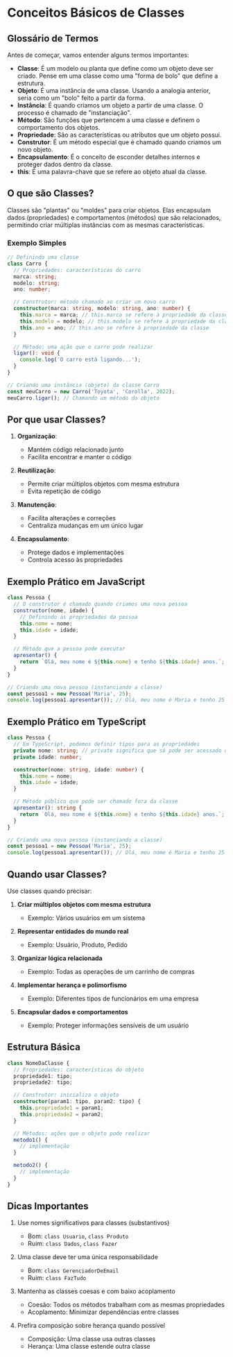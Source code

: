 # Conceitos Básicos de Classes

## Glossário de Termos

Antes de começar, vamos entender alguns termos importantes:

- **Classe**: É um modelo ou planta que define como um objeto deve ser criado. Pense em uma classe como uma "forma de bolo" que define a estrutura.
- **Objeto**: É uma instância de uma classe. Usando a analogia anterior, seria como um "bolo" feito a partir da forma.
- **Instância**: É quando criamos um objeto a partir de uma classe. O processo é chamado de "instanciação".
- **Método**: São funções que pertencem a uma classe e definem o comportamento dos objetos.
- **Propriedade**: São as características ou atributos que um objeto possui.
- **Construtor**: É um método especial que é chamado quando criamos um novo objeto.
- **Encapsulamento**: É o conceito de esconder detalhes internos e proteger dados dentro da classe.
- **this**: É uma palavra-chave que se refere ao objeto atual da classe.

## O que são Classes?

Classes são "plantas" ou "moldes" para criar objetos. Elas encapsulam dados (propriedades) e comportamentos (métodos) que são relacionados, permitindo criar múltiplas instâncias com as mesmas características.

### Exemplo Simples

```typescript
// Definindo uma classe
class Carro {
  // Propriedades: características do carro
  marca: string;
  modelo: string;
  ano: number;

  // Construtor: método chamado ao criar um novo carro
  constructor(marca: string, modelo: string, ano: number) {
    this.marca = marca; // this.marca se refere à propriedade da classe
    this.modelo = modelo; // this.modelo se refere à propriedade da classe
    this.ano = ano; // this.ano se refere à propriedade da classe
  }

  // Método: uma ação que o carro pode realizar
  ligar(): void {
    console.log('O carro está ligando...');
  }
}

// Criando uma instância (objeto) da classe Carro
const meuCarro = new Carro('Toyota', 'Corolla', 2022);
meuCarro.ligar(); // Chamando um método do objeto
```

## Por que usar Classes?

1. **Organização**:

   - Mantém código relacionado junto
   - Facilita encontrar e manter o código

2. **Reutilização**:

   - Permite criar múltiplos objetos com mesma estrutura
   - Evita repetição de código

3. **Manutenção**:

   - Facilita alterações e correções
   - Centraliza mudanças em um único lugar

4. **Encapsulamento**:
   - Protege dados e implementações
   - Controla acesso às propriedades

## Exemplo Prático em JavaScript

```javascript
class Pessoa {
  // O construtor é chamado quando criamos uma nova pessoa
  constructor(nome, idade) {
    // Definindo as propriedades da pessoa
    this.nome = nome;
    this.idade = idade;
  }

  // Método que a pessoa pode executar
  apresentar() {
    return `Olá, meu nome é ${this.nome} e tenho ${this.idade} anos.`;
  }
}

// Criando uma nova pessoa (instanciando a classe)
const pessoa1 = new Pessoa('Maria', 25);
console.log(pessoa1.apresentar()); // Olá, meu nome é Maria e tenho 25 anos.
```

## Exemplo Prático em TypeScript

```typescript
class Pessoa {
  // Em TypeScript, podemos definir tipos para as propriedades
  private nome: string; // private significa que só pode ser acessado dentro da classe
  private idade: number;

  constructor(nome: string, idade: number) {
    this.nome = nome;
    this.idade = idade;
  }

  // Método público que pode ser chamado fora da classe
  apresentar(): string {
    return `Olá, meu nome é ${this.nome} e tenho ${this.idade} anos.`;
  }
}

// Criando uma nova pessoa (instanciando a classe)
const pessoa1 = new Pessoa('Maria', 25);
console.log(pessoa1.apresentar()); // Olá, meu nome é Maria e tenho 25 anos.
```

## Quando usar Classes?

Use classes quando precisar:

1. **Criar múltiplos objetos com mesma estrutura**

   - Exemplo: Vários usuários em um sistema

2. **Representar entidades do mundo real**

   - Exemplo: Usuário, Produto, Pedido

3. **Organizar lógica relacionada**

   - Exemplo: Todas as operações de um carrinho de compras

4. **Implementar herança e polimorfismo**

   - Exemplo: Diferentes tipos de funcionários em uma empresa

5. **Encapsular dados e comportamentos**
   - Exemplo: Proteger informações sensíveis de um usuário

## Estrutura Básica

```typescript
class NomeDaClasse {
  // Propriedades: características do objeto
  propriedade1: tipo;
  propriedade2: tipo;

  // Construtor: inicializa o objeto
  constructor(param1: tipo, param2: tipo) {
    this.propriedade1 = param1;
    this.propriedade2 = param2;
  }

  // Métodos: ações que o objeto pode realizar
  metodo1() {
    // implementação
  }

  metodo2() {
    // implementação
  }
}
```

## Dicas Importantes

1. Use nomes significativos para classes (substantivos)

   - Bom: `class Usuario`, `class Produto`
   - Ruim: `class Dados`, `class Fazer`

2. Uma classe deve ter uma única responsabilidade

   - Bom: `class GerenciadorDeEmail`
   - Ruim: `class FazTudo`

3. Mantenha as classes coesas e com baixo acoplamento

   - Coesão: Todos os métodos trabalham com as mesmas propriedades
   - Acoplamento: Minimizar dependências entre classes

4. Prefira composição sobre herança quando possível
   - Composição: Uma classe usa outras classes
   - Herança: Uma classe estende outra classe
